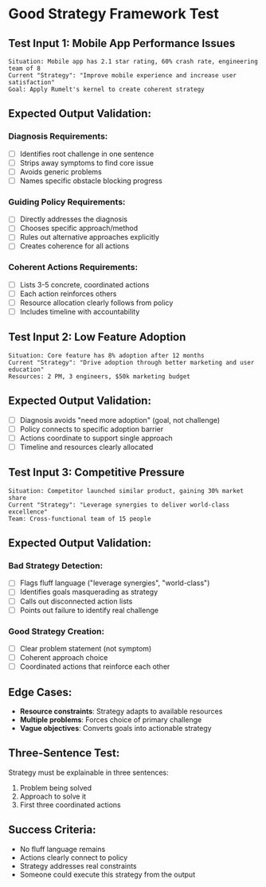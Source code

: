 # Good Strategy Framework Test

## Test Input 1: Mobile App Performance Issues
```
Situation: Mobile app has 2.1 star rating, 60% crash rate, engineering team of 8
Current "Strategy": "Improve mobile experience and increase user satisfaction"
Goal: Apply Rumelt's kernel to create coherent strategy
```

## Expected Output Validation:

### Diagnosis Requirements:
- [ ] Identifies root challenge in one sentence
- [ ] Strips away symptoms to find core issue
- [ ] Avoids generic problems
- [ ] Names specific obstacle blocking progress

### Guiding Policy Requirements:
- [ ] Directly addresses the diagnosis
- [ ] Chooses specific approach/method
- [ ] Rules out alternative approaches explicitly
- [ ] Creates coherence for all actions

### Coherent Actions Requirements:
- [ ] Lists 3-5 concrete, coordinated actions
- [ ] Each action reinforces others
- [ ] Resource allocation clearly follows from policy
- [ ] Includes timeline with accountability

## Test Input 2: Low Feature Adoption
```
Situation: Core feature has 8% adoption after 12 months
Current "Strategy": "Drive adoption through better marketing and user education"
Resources: 2 PM, 3 engineers, $50k marketing budget
```

## Expected Output Validation:
- [ ] Diagnosis avoids "need more adoption" (goal, not challenge)
- [ ] Policy connects to specific adoption barrier
- [ ] Actions coordinate to support single approach
- [ ] Timeline and resources clearly allocated

## Test Input 3: Competitive Pressure
```
Situation: Competitor launched similar product, gaining 30% market share
Current "Strategy": "Leverage synergies to deliver world-class excellence"
Team: Cross-functional team of 15 people
```

## Expected Output Validation:

### Bad Strategy Detection:
- [ ] Flags fluff language ("leverage synergies", "world-class")
- [ ] Identifies goals masquerading as strategy
- [ ] Calls out disconnected action lists
- [ ] Points out failure to identify real challenge

### Good Strategy Creation:
- [ ] Clear problem statement (not symptom)
- [ ] Coherent approach choice
- [ ] Coordinated actions that reinforce each other

## Edge Cases:
- **Resource constraints**: Strategy adapts to available resources
- **Multiple problems**: Forces choice of primary challenge
- **Vague objectives**: Converts goals into actionable strategy

## Three-Sentence Test:
Strategy must be explainable in three sentences:
1. Problem being solved
2. Approach to solve it  
3. First three coordinated actions

## Success Criteria:
- No fluff language remains
- Actions clearly connect to policy
- Strategy addresses real constraints
- Someone could execute this strategy from the output